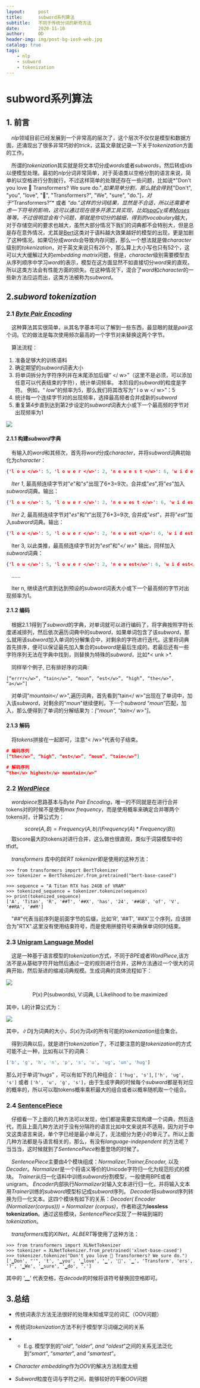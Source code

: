 ```yaml
---
layout:     post
title:      subword系列算法
subtitle:   不同于传统分词的新奇方法
date:       2020-11-10
author:     OD
header-img: img/post-bg-ios9-web.jpg
catalog: true
tags:
    - nlp
    - subword
    - tokenization
---
```


# subword系列算法

## 1. 前言

&emsp;*nlp*领域目前已经发展到一个非常高的层次了，这个层次不仅仅是模型和数据方面，还涌现出了很多非常巧妙的*trick*，这篇文章就记录一下关于*tokenization*方面的工作。

&emsp;所谓的*tokenization*其实就是将文本切分成*words*或者*subwords*，然后转成*ids*以便模型处理。最初的*nlp*分词非常简单，对于英语类以空格分割的语言来说，简单的以空格进行分割就行，不过这样简单的处理还存在一些问题，比如说*"Don’t you love 🤗 Transformers? We sure do."*,如果简单分割，那么就会得到*["Don't", "you", "love", "🤗", "Transformers?", "We", "sure", "do."]*，对于*“Transformers?”* 或者 *“do.”*这样的分词结果，显然是不合适，所以还需要考虑一下符号的影响，这可以通过现在很多开源工具实现，比如*[spaCy](https://spacy.io/)*或者[Moses](http://www.statmt.org/moses/?n=Development.GetStarted)等等。不过很明显会有个问题，那就是你切分的越细，得到的*vocabulary*越大，对于存储空间的要求也越大，虽然大部分情况下我们的词典都不会特别大，但是总是存在意外情况，尤其是[Bert](https://onedreame.github.io/2020/10/31/bert%E5%AE%B6%E6%97%8F/)这类对于语料越大效果越好的模型的出现，更是加剧了这种情况。如果切分成*words*会导致内存问题，那么一个想法就是做*character*级别的*tokenization*，对于英文来说只有26个，那么算上大小写也只有52个，这可以大大缓解过大的*embedding matrix*问题，但是，*character*级别需要模型去从序列顺序中学习*word*的表示，模型在这方面显然不如直接切分*word*来的直观，所以这类方法会有性能方面的损失。在这种情况下，混合了*word*和*character*的一些新方法应运而出，这类方法被称为*subword*。

## 2.*subword* *tokenization*

### 2.1 [*Byte Pair Encoding*](https://arxiv.org/abs/1508.07909)

&emsp;这种算法其实很简单，从其名字基本可以了解到一些东西，最显眼的就是*pair*这个词。它的做法是每次使用频次最高的一个字节对来替换这两个字节。

&emsp;算法流程：

1. 准备足够大的训练语料
2. 确定期望的*subword*词表大小
3. 将单词拆分为字符序列并在末尾添加后缀“ </ w>”（这里不是必须，可以添加任意可以代表结束的字符），统计单词频率。 本阶段的*subword*的粒度是字符。 例如，“ *low*”的频率为5，那么我们将其改写为“ l o w </ w>”：5
4. 统计每一个连续字节对的出现频率，选择最高频者合并成新的*subword*
5. 重复第4步直到达到第2步设定的*subword*词表大小或下一个最高频的字节对出现频率为1

![](https://miro.medium.com/max/970/1*_bpIUb6YZr6DOMLAeSU2WA.png)

#### 2.1.1 构建*subword*字典

&emsp;有输入的*word*和其频次，首先将*word*分成*character*，并将*subword*词典初始化为*character*：

```json
{'l o w </w>': 5, 'l o w e r </w>': 2, 'n e w e s t </w>': 6, 'w i d e s t </w>': 3}
```

&emsp;*Iter 1*, 最高频连续字节对"*e*"和"*s*"出现了6+3=9次，合并成"*es*",将"*es*"加入*subword*词典。输出：

```json
{'l o w </w>': 5, 'l o w e r </w>': 2, 'n e w es t </w>': 6, 'w i d es t </w>': 3}
```

&emsp;*Iter 2*, 最高频连续字节对"*es*"和"*t*"出现了6+3=9次, 合并成"*est*"，并将"*est*"加入*subword*词典。输出：

```json
{'l o w </w>': 5, 'l o w e r </w>': 2, 'n e w est </w>': 6, 'w i d est </w>': 3}
```

&emsp;Iter 3, 以此类推，最高频连续字节对为"*est*"和"*</ w>*" 输出，同样加入*subword*词典：

```json
{'l o w </w>': 5, 'l o w e r </w>': 2, 'n e w est</w>': 6, 'w i d est</w>': 3}
```

&emsp;……

&emsp;Iter n, 继续迭代直到达到预设的subword词表大小或下一个最高频的字节对出现频率为1。

#### 2.1.2 编码

&emsp;根据2.1.1得到了*subword*的字典，对单词就可以进行编码了，将字典按照字符长度递减排列，然后依次遍历词典中的*subword*，如果单词包含了该*subword*，那么就用该*subword*加入单词的分解集合中，对剩余的字符进行迭代。这里将词典首先排序，便可以保证最先加入集合的*subword*是最后生成的。若最后还有一些字符序列无法在字典中找到，则替换为特殊的*subword*，比如*< unk >*.

&emsp;同样举个例子, 已有排好序的词典:

```text
[“errrr</w>”, “tain</w>”, “moun”, “est</w>”, “high”, “the</w>”, “a</w>”]
```

&emsp;对单词"*mountain</ w>*",遍历词典，首先看到“tain</ w>”出现在了单词中，加入该*subword*，对剩余的"*moun*"继续便利，下一个*subword* “*moun*”匹配，加入，那么便得到了单词的分解结果为：*["moun", "tain</ w>"]*。

#### 2.1.3 解码

&emsp;将*tokens*拼接在一起即可，注意"< /w>"代表句子结束。

```json
# 编码序列
[“the</w>”, “high”, “est</w>”, “moun”, “tain</w>”]

# 解码序列
“the</w> highest</w> mountain</w>”
```

### 2.2 [*WordPiece*](https://static.googleusercontent.com/media/research.google.com/ja//pubs/archive/37842.pdf)

&emsp;*wordpiece*思路基本与*Byte Pair Encoding*，唯一的不同就是在进行合并tokens对的时候不是使用*max frequency*，而是使用概率来确定合并哪两个tokens对，计算公式为：


$$
score(A,B)=Frequency(A,b)/(Frequency(A)*Frequency(B))
$$
&emsp;取score最大的tokens对进行合并，这么做也很直观，类似于词袋模型中的tfidf。

&emsp;*transformers* 库中的*BERT tokenizer*即是使用的这种方法：

```shell
>>> from transformers import BertTokenizer
>>> tokenizer = BertTokenizer.from_pretrained("bert-base-cased")

>>> sequence = "A Titan RTX has 24GB of VRAM"
>>> tokenized_sequence = tokenizer.tokenize(sequence)
>> print(tokenized_sequence)
['A', 'Titan', 'R', '##T', '##X', 'has', '24', '##GB', 'of', 'V', '##RA', '##M']
```

&emsp;"##"代表当前序列是前面字节的后缀，比如'R', '##T', '##X'三个序列，应该拼合为"RTX".这里没有使用结束符号，而是使用拼接符号来确保单词何时结束。

### 2.3 [Unigram Language Model](https://arxiv.org/pdf/1804.10959.pdf)

&emsp;这是一种基于语言模型的*tokenization*方式，不同于*BPE*或者*WordPiece*,该方法不是从基础字符开始然后通过一定的规则进行合并，这种方法通过一个很大的词典开始，然后渐进的缩减词典规模。生成词典的具体流程如下：

![](https://miro.medium.com/max/712/1*9CPFFg-ilQrcPfWT8J6_ug.png)

<center>P(x):P(subwords), V:词典, L:Likelihood to be maximized</center>

其中，L的计算公式为：

![](https://miro.medium.com/max/1012/1*3Uwgh_Z8uSX13jHZBoNjrA.png)

其中，$\|D\|$为词典的大小，$S(x)$为词*x*的所有可能的*tokenization*组合集合。

&emsp;得到词典以后，就是进行*tokenization*了，不过要注意的是*tokenization*的方式可能不止一种，比如有以下的词典：

```python
['b', 'g', 'h', 'n', 'p', 's', 'u', 'ug', 'un', 'hug']
```

那么对于单词“*hugs*” ，可以有如下的几种组合： `['hug', 's']`, `['h', 'ug', 's']` 或者 `['h', 'u', 'g', 's']`，由于生成字典的时候每个*subword*都是有对应的概率的，所以可以取tokens概率乘积最大的组合或者以概率随机取一个组合。

### 2.4 [SentencePiece](https://arxiv.org/pdf/1808.06226.pdf)

&emsp;仔细看一下上面的几种方法可以发现，他们都是需要实现构建一个词典，然后迭代，而且上面几种方法对于没有分隔符的语言比如中文来说并不适用，因为对于中文这类语言来说，单个字已经是最小单元了，无法细分为更小的单元了。所以上面几种方法都是与语言相关的，那么，有没有*language-independent* 的方法呢？当当当，这时候就到了*SentencePiece*粉墨登场的时候了。

&emsp;*SentencePiece*主要由4个模块组成：*Normalizer,Trainer,Encoder,*  以及*Decoder*。*Normalizer*是一个将语义等价的Unicode字符归一化为规范形式的模块。  *Trainer*从归一化语料中训练*subword*分割模型，一般使用BPE或者unigram。 *Encoder*内部执行*Normalizer*对输入文本进行归一化，并将输入文本用*Trainer*训练的*subword*模型标记成*subword*序列。 *Decoder*将*subword*序列转换为归一化文本。这四个模块有如下的关系：*Decoder( Encoder (Normalizer(corpus))) = Normalizer (corpus)*，作者称这为**lossless tokenization**。通过这些模块，*SentencePiece*实现了一种端到端的*tokenization*。

&emsp;*transformers*库的*XlNet*，*ALBERT*等使用了这种方法：

```shell
>>> from transformers import XLNetTokenizer
>>> tokenizer = XLNetTokenizer.from_pretrained('xlnet-base-cased')
>>> tokenizer.tokenize("Don't you love 🤗 Transformers? We sure do.")
['▁Don', "'", 't', '▁you', '▁love', '▁', '🤗', '▁', 'Transform', 'ers', '?', '▁We', '▁sure', '▁do', '.']
```

其中的 ‘▁’ 代表空格，在*decode*的时候将该符号替换回空格即可。

## 3.总结

- 传统词表示方法无法很好的处理未知或罕见的词汇（OOV问题）

- 传统词*tokenization*方法不利于模型学习词缀之间的关系

- - E.g. 模型学到的“*old*”, “*older*”, *and* “*oldest*”之间的关系无法泛化到“*smart*”, “*smarter*”, and “*smartest*”。

- *Character* *embedding*作为*OOV*的解决方法粒度太细

- *Subword*粒度在词与字符之间，能够较好的平衡*OOV*问题